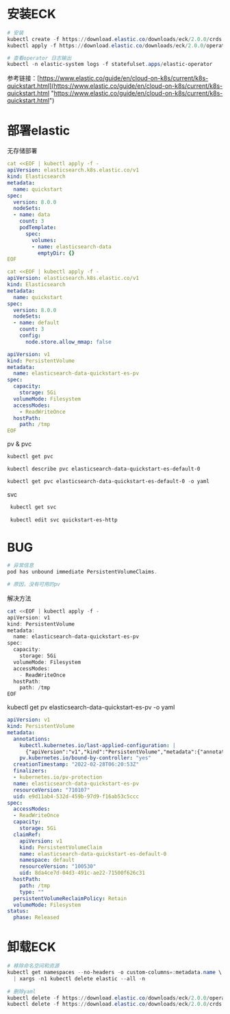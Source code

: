# 安装ECK

```powershell
# 安装
kubectl create -f https://download.elastic.co/downloads/eck/2.0.0/crds.yaml
kubectl apply -f https://download.elastic.co/downloads/eck/2.0.0/operator.yaml

# 查看operator 日志输出
kubectl -n elastic-system logs -f statefulset.apps/elastic-operator

```

参考链接：[https://www.elastic.co/guide/en/cloud-on-k8s/current/k8s-quickstart.html](https://www.elastic.co/guide/en/cloud-on-k8s/current/k8s-quickstart.html "https://www.elastic.co/guide/en/cloud-on-k8s/current/k8s-quickstart.html")

# 部署elastic

无存储部署

```yaml
cat <<EOF | kubectl apply -f -
apiVersion: elasticsearch.k8s.elastic.co/v1
kind: Elasticsearch
metadata:
  name: quickstart
spec:
  version: 8.0.0
  nodeSets:
  - name: data
    count: 3
    podTemplate:
      spec:
        volumes:
        - name: elasticsearch-data
          emptyDir: {}
EOF
```

```yaml
cat <<EOF | kubectl apply -f -
apiVersion: elasticsearch.k8s.elastic.co/v1
kind: Elasticsearch
metadata:
  name: quickstart
spec:
  version: 8.0.0
  nodeSets:
  - name: default
    count: 3
    config:
      node.store.allow_mmap: false

apiVersion: v1
kind: PersistentVolume
metadata:
  name: elasticsearch-data-quickstart-es-pv
spec:
  capacity:
    storage: 5Gi
  volumeMode: Filesystem
  accessModes:
    - ReadWriteOnce
  hostPath:
    path: /tmp
EOF
```

pv & pvc

```powershell
kubectl get pvc

kubectl describe pvc elasticsearch-data-quickstart-es-default-0

kubectl get pvc elasticsearch-data-quickstart-es-default-0 -o yaml


```

svc

```powershell
 kubectl get svc
 
 kubectl edit svc quickstart-es-http
```

# BUG

```powershell
# 异常信息
pod has unbound immediate PersistentVolumeClaims.

# 原因，没有可用的pv
```

解决方法

```powershell
cat <<EOF | kubectl apply -f -
apiVersion: v1
kind: PersistentVolume
metadata:
  name: elasticsearch-data-quickstart-es-pv
spec:
  capacity:
    storage: 5Gi
  volumeMode: Filesystem
  accessModes:
    - ReadWriteOnce
  hostPath:
    path: /tmp
EOF
```

kubectl get pv elasticsearch-data-quickstart-es-pv -o yaml

```yaml
apiVersion: v1
kind: PersistentVolume
metadata:
  annotations:
    kubectl.kubernetes.io/last-applied-configuration: |
      {"apiVersion":"v1","kind":"PersistentVolume","metadata":{"annotations":{},"name":"elasticsearch-data-quickstart-es-pv"},"spec":{"accessModes":["ReadWriteOnce"],"capacity":{"storage":"5Gi"},"hostPath":{"path":"/tmp"},"volumeMode":"Filesystem"}}
    pv.kubernetes.io/bound-by-controller: "yes"
  creationTimestamp: "2022-02-28T06:20:53Z"
  finalizers:
  - kubernetes.io/pv-protection
  name: elasticsearch-data-quickstart-es-pv
  resourceVersion: "710107"
  uid: e9d11ab4-532d-459b-97d9-f16ab53c5ccc
spec:
  accessModes:
  - ReadWriteOnce
  capacity:
    storage: 5Gi
  claimRef:
    apiVersion: v1
    kind: PersistentVolumeClaim
    name: elasticsearch-data-quickstart-es-default-0
    namespace: default
    resourceVersion: "100530"
    uid: 8da4ce7d-04d3-491c-ae22-71500f626c31
  hostPath:
    path: /tmp
    type: ""
  persistentVolumeReclaimPolicy: Retain
  volumeMode: Filesystem
status:
  phase: Released
```

# 卸载ECK

```powershell
# 移除命名空间和资源
kubectl get namespaces --no-headers -o custom-columns=:metadata.name \
  | xargs -n1 kubectl delete elastic --all -n
  
# 删除yaml
kubectl delete -f https://download.elastic.co/downloads/eck/2.0.0/operator.yaml
kubectl delete -f https://download.elastic.co/downloads/eck/2.0.0/crds.yaml

```

